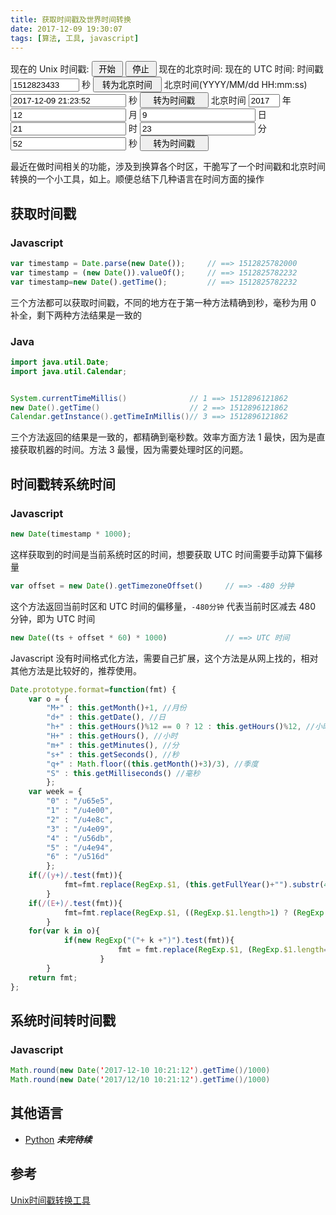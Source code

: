 ```yaml
---
title: 获取时间戳及世界时间转换
date: 2017-12-09 19:30:07
tags: [算法, 工具, javascript]
---
```

<link rel='stylesheet' type='text/css' href='/css/ts.css'></link>
现在的 Unix 时间戳: <span id="ts"></span> <button onClick="doBegin()" style="width: 50;">开始</button> <button onClick="doEnd()" style="width: 50;">停止</button>
现在的北京时间: <span id="bj"></span>
现在的 UTC 时间: <span id="utc"></span>
时间戳 <input id='yts' style="width: 110px;" value="1512823433"> 秒 <button onClick="doTsTrans()" style="width: 110;">转为北京时间</button> <span id='tbj' ></span>
北京时间(YYYY/MM/dd HH:mm:ss) <input id='ybj' style="width: 185px;" value="2017-12-09 21:23:52"> 秒 <button onClick="doBjToTs1()" style="width: 110;">转为时间戳</button> <span id='tts' ></span>
北京时间 <input id='y' style="width: 50px;" value="2017"> 年 <input id='M' class='m' value="12"> 月 <input id='d' class='m' value="9"> 日 <input id='h' class='m' value="21"> 时 <input id='m' class='m' value="23"> 分 <input id='s' class='m' value="52"> 秒 <button onClick="doBjToTs2()" style="width: 110;">转为时间戳</button> <span id='tts2' ></span>

<script async type="text/javascript" src="/js/ts.min.js"></script>
<!-- more -->
最近在做时间相关的功能，涉及到换算各个时区，干脆写了一个时间戳和北京时间转换的一个小工具，如上。顺便总结下几种语言在时间方面的操作
<!-- toc -->
## 获取时间戳
### Javascript
```javascript
var timestamp = Date.parse(new Date());     // ==> 1512825782000
var timestamp = (new Date()).valueOf();     // ==> 1512825782232
var timestamp=new Date().getTime();         // ==> 1512825782232
```
三个方法都可以获取时间戳，不同的地方在于第一种方法精确到秒，毫秒为用 0 补全，剩下两种方法结果是一致的

### Java
```java
import java.util.Date;
import java.util.Calendar;


System.currentTimeMillis()              // 1 ==> 1512896121862
new Date().getTime()                    // 2 ==> 1512896121862
Calendar.getInstance().getTimeInMillis()// 3 ==> 1512896121862
```
三个方法返回的结果是一致的，都精确到毫秒数。效率方面方法 1 最快，因为是直接获取机器的时间。方法 3 最慢，因为需要处理时区的问题。

## 时间戳转系统时间
### Javascript
```javascript
new Date(timestamp * 1000);
```
这样获取到的时间是当前系统时区的时间，想要获取 UTC 时间需要手动算下偏移量
```javascript
var offset = new Date().getTimezoneOffset()     // ==> -480 分钟
```
这个方法返回当前时区和 UTC 时间的偏移量，`-480分钟` 代表当前时区减去 480 分钟，即为 UTC 时间
```javascript
new Date((ts + offset * 60) * 1000)             // ==> UTC 时间
```
Javascript 没有时间格式化方法，需要自己扩展，这个方法是从网上找的，相对其他方法是比较好的，推荐使用。
```javascript
Date.prototype.format=function(fmt) {
    var o = {
        "M+" : this.getMonth()+1, //月份
        "d+" : this.getDate(), //日
        "h+" : this.getHours()%12 == 0 ? 12 : this.getHours()%12, //小时
        "H+" : this.getHours(), //小时
        "m+" : this.getMinutes(), //分
        "s+" : this.getSeconds(), //秒
        "q+" : Math.floor((this.getMonth()+3)/3), //季度
        "S" : this.getMilliseconds() //毫秒
        };
    var week = {
        "0" : "/u65e5",
        "1" : "/u4e00",
        "2" : "/u4e8c",
        "3" : "/u4e09",
        "4" : "/u56db",
        "5" : "/u4e94",
        "6" : "/u516d"
        };
    if(/(y+)/.test(fmt)){
            fmt=fmt.replace(RegExp.$1, (this.getFullYear()+"").substr(4 - RegExp.$1.length));
        }
    if(/(E+)/.test(fmt)){
            fmt=fmt.replace(RegExp.$1, ((RegExp.$1.length>1) ? (RegExp.$1.length>2 ? "/u661f/u671f" : "/u5468") : "")+week[this.getDay()+""]);
        }
    for(var k in o){
            if(new RegExp("("+ k +")").test(fmt)){
                        fmt = fmt.replace(RegExp.$1, (RegExp.$1.length==1) ? (o[k]) : (("00"+ o[k]).substr((""+ o[k]).length)));
                    }
        }
    return fmt;
};
```

## 系统时间转时间戳
### Javascript
```java
Math.round(new Date('2017-12-10 10:21:12').getTime()/1000)
Math.round(new Date('2017/12/10 10:21:12').getTime()/1000)
```
## 其他语言
- [Python](/2017/12/10/python-datetime/)
***未完待续***
## 参考
[Unix时间戳转换工具](http://tool.chinaz.com/Tools/unixtime.aspx)

